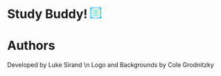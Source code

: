 # Study Buddy! <img src = "Assets.xcassets/AppIcon.appiconset/1024.png" width = 25 height = 25>

# Authors
  Developed by Luke Sirand \n
  Logo and Backgrounds by Cole Grodnitzky

